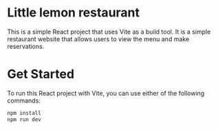 # Little lemon restaurant
This is a simple React project that uses Vite as a build tool. It is a simple restaurant website that allows users to view the menu and make reservations.

# Get Started
To run this React project with Vite, you can use either of the following commands:

```bash
npm install
npm run dev
```